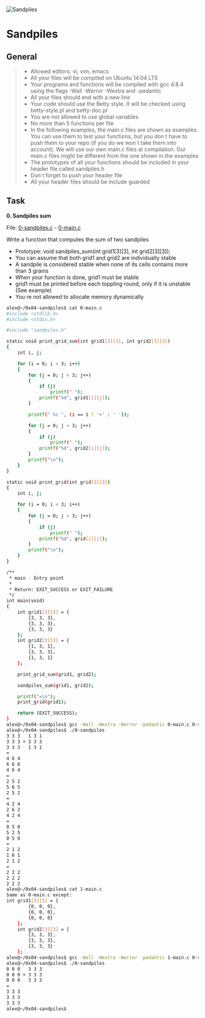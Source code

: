 ![Sandpiles](https://zupimages.net/up/24/32/pmtf.png)

# Sandpiles

## General

> - Allowed editors: vi, vim, emacs
> - All your files will be compiled on Ubuntu 14.04 LTS
> - Your programs and functions will be compiled with gcc 4.8.4 using the flags -Wall -Werror -Wextra and -pedantic
> - All your files should end with a new line
> - Your code should use the Betty style. It will be checked using betty-style.pl and betty-doc.pl
> - You are not allowed to use global variables
> - No more than 5 functions per file
> - In the following examples, the main.c files are shown as examples. You can use them to test your functions, but you don t have to push them to your repo (if you do we won t take them into account). We will use our own main.c files at compilation. Our main.c files might be different from the one shown in the examples
> - The prototypes of all your functions should be included in your header file called sandpiles.h
> - Don t forget to push your header file
> - All your header files should be include guarded


## Task

**0. Sandpiles sum**

File: [0-sandpiles.c](0-sandpiles.c/) - [0-main.c](0-main.c/)

Write a function that computes the sum of two sandpiles

- Prototype: void sandpiles_sum(int grid1[3][3], int grid2[3][3]);
- You can assume that both grid1 and grid2 are individually stable
- A sandpile is considered stable when none of its cells contains more than 3 grains
- When your function is done, grid1 must be stable
- grid1 must be printed before each toppling round, only if it is unstable (See example)
- You re not allowed to allocate memory dynamically

```sh
alex@~/0x04-sandpiles$ cat 0-main.c 
#include <stdlib.h>
#include <stdio.h>

#include "sandpiles.h"

static void print_grid_sum(int grid1[3][3], int grid2[3][3])
{
    int i, j;

    for (i = 0; i < 3; i++)
    {
        for (j = 0; j < 3; j++)
        {
            if (j)
                printf(" ");
            printf("%d", grid1[i][j]);
        }

        printf(" %c ", (i == 1 ? '+' : ' '));

        for (j = 0; j < 3; j++)
        {
            if (j)
                printf(" ");
            printf("%d", grid2[i][j]);
        }
        printf("\n");
    }
}

static void print_grid(int grid[3][3])
{
    int i, j;

    for (i = 0; i < 3; i++)
    {
        for (j = 0; j < 3; j++)
        {
            if (j)
                printf(" ");
            printf("%d", grid[i][j]);
        }
        printf("\n");
    }
}

/**
 * main - Entry point
 *
 * Return: EXIT_SUCCESS or EXIT_FAILURE
 */
int main(void)
{
    int grid1[3][3] = {
        {3, 3, 3},
        {3, 3, 3},
        {3, 3, 3}
    };
    int grid2[3][3] = {
        {1, 3, 1},
        {3, 3, 3},
        {1, 3, 1}
    };

    print_grid_sum(grid1, grid2);

    sandpiles_sum(grid1, grid2);

    printf("=\n");
    print_grid(grid1);

    return (EXIT_SUCCESS);
}
alex@~/0x04-sandpiles$ gcc -Wall -Wextra -Werror -pedantic 0-main.c 0-sandpiles.c -o 0-sandpiles
alex@~/0x04-sandpiles$ ./0-sandpiles 
3 3 3   1 3 1
3 3 3 + 3 3 3
3 3 3   1 3 1
=
4 6 4
6 6 6
4 6 4
=
2 5 2
5 6 5
2 5 2
=
4 2 4
2 6 2
4 2 4
=
0 5 0
5 2 5
0 5 0
=
2 1 2
1 6 1
2 1 2
=
2 2 2
2 2 2
2 2 2
alex@~/0x04-sandpiles$ cat 1-main.c
Same as 0-main.c except:
int grid1[3][3] = {
        {0, 0, 0},
        {0, 0, 0},
        {0, 0, 0}
    };
    int grid2[3][3] = {
        {3, 3, 3},
        {3, 3, 3},
        {3, 3, 3}
    };
alex@~/0x04-sandpiles$ gcc -Wall -Wextra -Werror -pedantic 1-main.c 0-sandpiles.c -o 0-sandpiles
alex@~/0x04-sandpiles$ ./0-sandpiles 
0 0 0   3 3 3
0 0 0 + 3 3 3
0 0 0   3 3 3
=
3 3 3
3 3 3
3 3 3
alex@~/0x04-sandpiles$
```